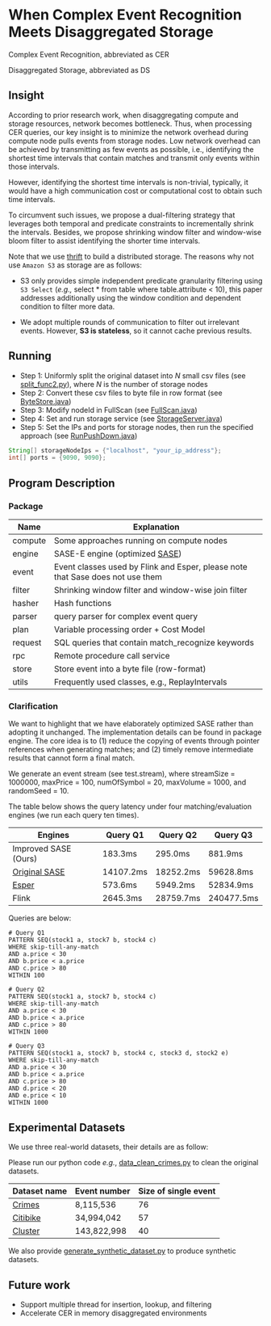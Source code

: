 
# When Complex Event Recognition Meets Disaggregated Storage


Complex Event Recognition, abbreviated as CER

Disaggregated Storage, abbreviated as DS


## Insight
According to prior research work, when disaggregating compute and storage resources, network becomes bottleneck.
Thus, when processing CER queries, our key insight is to minimize the network overhead during compute node pulls events from storage nodes.
Low network overhead can be achieved by transmitting as few events as possible, i.e.,
identifying the shortest time intervals that contain matches and transmit only events within those intervals.

However, identifying the shortest time intervals is non-trivial, typically,
it would have a high communication cost or computational cost to obtain such time intervals.

To circumvent such issues, we propose a dual-filtering strategy that leverages both temporal and predicate constraints to incrementally shrink the intervals.
Besides, we propose shrinking window filter and window-wise bloom filter to assist identifying the shorter time intervals.


Note that we use [thrift](https://thrift.apache.org/) to build a distributed storage. The reasons why not use `Amazon S3` as storage are as follows:

- S3 only provides simple independent predicate granularity filtering using `S3 Select`
  (*e.g.,* select * from table where table.attribute < 10),
  this paper addresses additionally using the window condition and dependent condition to filter more data.

- We adopt multiple rounds of communication to filter out irrelevant events. However, **S3 is stateless**,
  so it cannot cache previous results.


## Running

* Step 1: Uniformly split the original dataset into $N$ small csv files (see [split_func2.py](src%2Fmain%2Fdataset%2Fsplit_func2.py)), where $N$ is the number of storage nodes
* Step 2: Convert these csv files to byte file in row format (see [ByteStore.java](src%2Fmain%2Fjava%2Fstore%2FByteStore.java))
* Step 3: Modify nodeId in FullScan (see [FullScan.java](src%2Fmain%2Fjava%2Fstore%2FFullScan.java))
* Step 4: Set and run storage service (see [StorageServer.java](src%2Fmain%2Fjava%2Frpc%2FStorageServer.java))
* Step 5: Set the IPs and ports for storage nodes, then run the specified approach (see [RunPushDown.java](src%2Fmain%2Fjava%2Fcompute%2FRunPushDown.java))

```java
String[] storageNodeIps = {"localhost", "your_ip_address"}; 
int[] ports = {9090, 9090};
```

## Program Description

### Package
| Name    | Explanation                                                                    |
|---------|--------------------------------------------------------------------------------|
| compute | Some approaches running on compute nodes                                       |
| engine  | SASE-E engine (optimized [SASE](https://github.com/haopeng/sase))              |
| event   | Event classes used by Flink and Esper, please note that Sase does not use them |
| filter  | Shrinking window filter and window-wise join filter                            |
| hasher  | Hash functions                                                                 |
| parser  | query parser for complex event query                                           |
| plan    | Variable processing order + Cost Model                                         |
| request | SQL queries that contain match_recognize keywords                              |
| rpc     | Remote procedure call service                                                  |
| store   | Store event into a byte file (row-format)                                      |
| utils   | Frequently used classes, e.g., ReplayIntervals                                 |

### Clarification

We want to highlight that we have elaborately optimized SASE rather than adopting it unchanged.
The implementation details can be found in package engine.
The core idea is to (1) reduce the copying of events through pointer references when generating matches; 
and (2) timely remove intermediate results that cannot form a final match.

We generate an event stream (see test.stream), where streamSize = 1000000, maxPrice = 100, numOfSymbol = 20, maxVolume = 1000, and randomSeed = 10.

The table below shows the query latency under four matching/evaluation engines (we run each query ten times).

| Engines              | Query Q1  | Query Q2  | Query Q3   |
| -------------------- | --------- | --------- | ---------- |
| Improved SASE (Ours) | 183.3ms   | 295.0ms   | 881.9ms    |
| [Original SASE](https://github.com/haopeng/sase)        | 14107.2ms | 18252.2ms | 59628.8ms  |
| [Esper](https://github.com/espertechinc/esper)                | 573.6ms   | 5949.2ms  | 52834.9ms  |
| Flink                | 2645.3ms  | 28759.7ms | 240477.5ms |


Queries are below:
```
# Query Q1
PATTERN SEQ(stock1 a, stock7 b, stock4 c)
WHERE skip-till-any-match
AND a.price < 30
AND b.price < a.price
AND c.price > 80
WITHIN 100

# Query Q2
PATTERN SEQ(stock1 a, stock7 b, stock4 c)
WHERE skip-till-any-match
AND a.price < 30
AND b.price < a.price
AND c.price > 80
WITHIN 1000

# Query Q3
PATTERN SEQ(stock1 a, stock7 b, stock4 c, stock3 d, stock2 e)
WHERE skip-till-any-match
AND a.price < 30
AND b.price < a.price
AND c.price > 80
AND d.price < 20
AND e.price < 10
WITHIN 1000
```
## Experimental Datasets

We use three real-world datasets, their details are as follow:

Please run our python code *e.g.*, [data_clean_crimes.py](src/main/dataset/data_clean_crimes.py) to clean the original datasets.

| Dataset name                                                                             | Event number | Size of single event |
|------------------------------------------------------------------------------------------|--------------|----------------------|
| [Crimes](https://data.cityofchicago.org/Public-Safety/Crimes-2001-to-Present/ijzp-q8t2/) | 8,115,536    | 76                   |
| [Citibike](https://citibikenyc.com/system-data)                                          | 34,994,042   | 57                   |
| [Cluster](https://github.com/google/cluster-data)                                        | 143,822,998  | 40                   |


We also provide [generate_synthetic_dataset.py](src/main/dataset/generate_synthetic_dataset.py) to produce synthetic datasets.

## Future work
- Support multiple thread for insertion, lookup, and filtering
- Accelerate CER in memory disaggregated environments
